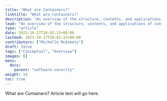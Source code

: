 ```yaml
---
title: "What are Containers?"
linktitle: "What are Containers?"
description: "An overview of the structure, contents, and applications of container technology"
lead: "An overview of the structure, contents, and applications of container technology"
type: "article"
date: 2023-10-17T20:02:23+00:00
lastmod: 2023-10-17T20:02:23+00:00
contributors: ["Michelle McAveety"]
draft: false
tags: ["Conceptual", "Overview"]
images: []
menu:
  docs:
    parent: "software-security"
weight: 10
toc: true
---
```


What are Containers? Article text will go here.